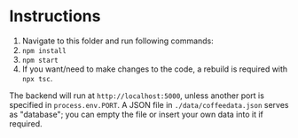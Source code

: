 # Instructions

1. Navigate to this folder and run following commands:
2. `npm install`
3. `npm start`
4. If you want/need to make changes to the code, a rebuild is required with `npx tsc`.

The backend will run at `http://localhost:5000`, unless another port is specified in `process.env.PORT`. A JSON file in `./data/coffeedata.json` serves as "database"; you can empty the file or insert your own data into it if required.
